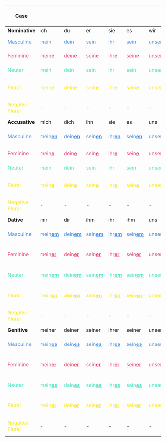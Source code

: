 <style>
blue { color: #4A90E2 }
red { color: #E94E77 }
green { color: #50E3C2 }
yellow { color: #F8E71C }
</style>

| **Case**                         |                                        |                                    |                                     |                                     |                                     |                                    |                                    |                                    |                                    | **Adjective:<br>Bestimmte Artikel**                             | **Adjective:<br>Unbestimmte Artikel**                              | **Adjective:<br>Ohne Artikel**                                     |**Welch**                                        | **Demonstrativartikel**                        |
|----------------------------------|----------------------------------------|------------------------------------|-------------------------------------|-------------------------------------|-------------------------------------|------------------------------------|------------------------------------|------------------------------------|------------------------------------|-----------------------------------------------------------------|--------------------------------------------------------------------|--------------------------------------------------------------------|-------------------------------------------------|------------------------------------------------|
| **Nominative**                   | ich                                    | du                                 | er                                  | sie                                 | es                                  | wir                                | ihr                                | sie                                | Sie                                | -                                                               | -                                                                  | -                                                                  | -                                               | -                                              |
| <blue>Masculine</blue>           | <blue>mein</blue>                      | <blue>dein</blue>                  | <blue>sein</blue>                   | <blue>ihr</blue>                    | <blue>sein</blue>                   | <blue>unser</blue>                 | <blue>euer</blue>                  | <blue>ihr</blue>                   | <blue>Ihr</blue>                   | <blue>der gross<u><b>e</u></b> Mann</blue>                      | <blue>ein gross<u><b>er</u></b> Mann</blue>                        | <blue>gross<u><b>er</u></b> Mann</blue>                            | <blue>welch<u><b>er</b></u> Mann</blue>         | <blue>dies<u><b>er</b></u> Mann</blue>         |
| <red>Feminine</red>              | <red>mein<u><b>e</u></b></red>         | <red>dein<u><b>e</u></b></red>     | <red>sein<u><b>e</u></b></red>      | <red>ihr<u><b>e</u></b></red>       | <red>sein<u><b>e</u></b></red>      | <red>unser<u><b>e</u></b></red>    | <red>euer<u><b>e</u></b></red>     | <red>ihr<u><b>e</u></b></red>      | <red>Ihr<u><b>e</u></b></red>      | <red>die gross<u><b>e</u></b> Frau</red>                        | <red>ein<u><b>e</u></b> gross<u><b>e</u></b> Frau</red>            | <red>gross<u><b>e</u></b> Frau</red>                               | <red>welch<u><b>e</b></u> Frau</red>            | <red>dies<u><b>e</b></u> Frau</red>            |
| <green>Neuter</green>            | <green>mein</green>                    | <green>dein</green>                | <green>sein</green>                 | <green>ihr</green>                  | <green>sein</green>                 | <green>unser</green>               | <green>euer</green>                | <green>ihr</green>                 | <green>Ihr</green>                 | <green>das gross<u><b>e</u></b> Auto</green>                    | <green>ein gross<u><b>es</u></b> Auto</green>                      | <green>gross<u><b>es</u></b> Auto</green>                          | <green>welch<u><b>es</b></u> Auto</green>       | <green>dies<u><b>es</b></u> Auto</green>       |
| <yellow>Plural</yellow>          | <yellow>mein<u><b>e</u></b></yellow>   | <yellow>dein<u><b>e</u></yellow>   | <yellow>sein<u><b>e</u></yellow>    | <yellow>ihr<u><b>e</u></yellow>     | <yellow>sein<u><b>e</u></yellow>    | <yellow>unser<u><b>e</u></yellow>  | <yellow>euer<u><b>e</u></yellow>   | <yellow>ihr<u><b>e</u></yellow>    | <yellow>Ihr<u><b>e</u></yellow>    | <yellow>die gross<u><b>en</b></u> Leute</yellow>                | <yellow>gross<u><b>e</b></u> Leute</yellow>                        | <yellow>gross<u><b>e</b></u> Leute</yellow>                        | <yellow>welch<u><b>e</b></u> Leute</yellow>     | <yellow>dies<u><b>e</b></u> Leute</yellow>     |
| <yellow>Negative Plural</yellow> | -                                      | -                                  | -                                   | -                                   | -                                   | -                                  | -                                  | -                                  | -                                  | -                                                               | <yellow>keine gross<u><b>en</u> Leute</yellow>                     | <yellow>keine gross<u><b>en</b></u> Leute</yellow>                 | -                                               | -                                              |
| **Accusative**                   | mich                                   | dich                               | ihn                                 | sie                                 | es                                  | uns                                | euch                               | sie                                | Sie                                | -                                                               | -                                                                  | -                                                                  | -                                               | -                                              |
| <blue>Masculine</blue>           | <blue>mein<u><b>en</u></blue>          | <blue>dein<u><b>en</u></blue>      | <blue>sein<u><b>en</u></blue>       | <blue>ihr<u><b>en</u></blue>        | <blue>sein<u><b>en</u></blue>       | <blue>unser<u><b>en</u></blue>     | <blue>euer<u><b>en</u></blue>      | <blue>ihr<u><b>en</u></blue>       | <blue>Ihr<u><b>en</u></blue>       | <blue>de<u><b>n</u></b> gross<u><b>en</b></u> Mann</blue>       | <blue>ein<u><b>en</u></b> gross<u><b>en</b></u> Mann</blue>        | <blue>gross<u><b>en</b></u> Mann</blue>                            | <blue>welch<u><b>en</b></u> Mann</blue>         | <blue>dies<u><b>en</b></u> Mann</blue>         |
| <red>Feminine</red>              | <red>mein<u><b>e</u></red>             | <red>dein<u><b>e</u></red>         | <red>sein<u><b>e</u></red>          | <red>ihr<u><b>e</u></red>           | <red>sein<u><b>e</u></red>          | <red>unser<u><b>e</u></red>        | <red>euer<u><b>e</u></red>         | <red>ihr<u><b>e</u></red>          | <red>Ihr<u><b>e</u></red>          | <red>die gross<u><b>e</b></u> Frau</red>                        | <red>ein<u><b>e</u></b> gross<u><b>e</b></u> Frau</red>            | <red>gross<u><b>e</b></u> Frau</red>                               | <red>welch<u><b>e</b></u> Frau</red>            | <red>dies<u><b>e</b></u> Frau</red>            |
| <green>Neuter</green>            | <green>mein</green>                    | <green>dein</green>                | <green>sein</green>                 | <green>ihr</green>                  | <green>sein</green>                 | <green>unser</green>               | <green>euer</green>                | <green>ihr</green>                 | <green>Ihr</green>                 | <green>das gross<u><b>e</b></u> Auto</green>                    | <green>ein gross<u><b>es</b></u> Auto</green>                      | <green>gross<u><b>es</b></u> Auto</green>                          | <green>welch<u><b>es</b></u> Auto</green>       | <green>dies<u><b>es</b></u> Auto</green>       |
| <yellow>Plural</yellow>          | <yellow>mein<u><b>e</u></yellow>       | <yellow>dein<u><b>e</u></yellow>   | <yellow>sein<u><b>e</u></yellow>    | <yellow>ihr<u><b>e</u></yellow>     | <yellow>sein<u><b>e</u></yellow>    | <yellow>unser<u><b>e</u></yellow>  | <yellow>euer<u><b>e</u></yellow>   | <yellow>ihr<u><b>e</u></yellow>    | <yellow>Ihr<u><b>e</u></yellow>    | <yellow>die gross<u><b>en</b></u> Leute</yellow>                | <yellow>gross<u><b>e</b></u> Leute</yellow>                        | <yellow>gross<u><b>e</b></u> Leute</yellow>                        | <yellow>welch<u><b>e</b></u> Leute</yellow>     | <yellow>dies<u><b>e</b></u> Leute</yellow>     |
| <yellow>Negative Plural</yellow> | -                                      | -                                  | -                                   | -                                   | -                                   | -                                  | -                                  | -                                  | -                                  | -                                                               | <yellow>keine gross<u><b>en</b></u> Leute</yellow>                 | <yellow>keine gross<u><b>en</b></u> Leute</yellow>                 | -                                               | -                                              |
| **Dative**                       | mir                                    | dir                                | ihm                                 | ihr                                 | ihm                                 | uns                                | euch                               | ihnen                              | Ihnen                              | -                                                               | -                                                                  | -                                                                  | -                                               | -                                              |
| <blue>Masculine</blue>           | <blue>mein<u><b>em</u></blue>          | <blue>dein<u><b>em</u></blue>      | <blue>sein<u><b>em</u></blue>       | <blue>ihr<u><b>em</u></blue>        | <blue>sein<u><b>em</u></blue>       | <blue>unser<u><b>em</u></blue>     | <blue>euer<u><b>em</u></blue>      | <blue>ihr<u><b>em</u></blue>       | <blue>Ihr<u><b>em</u></blue>       | <blue>de<u><b>m</u></b> gross<u><b>en</b></u> Mann</blue>       | <blue>ein<u><b>em</u></b> gross<u><b>en</b></u> Mann</blue>        | <blue>gross<u><b>em</b></u> Mann</blue>                            | <blue>welch<u><b>em</b></u> Mann</blue>         | <blue>dies<u><b>em</b></u> Mann</blue>         |
| <red>Feminine</red>              | <red>mein<u><b>er</u></red>            | <red>dein<u><b>er</u></red>        | <red>sein<u><b>er</u></red>         | <red>ihr<u><b>er</u></red>          | <red>sein<u><b>er</u></red>         | <red>unser<u><b>er</u></red>       | <red>euer<u><b>er</u></red>        | <red>ihr<u><b>er</u></red>         | <red>Ihr<u><b>er</u></red>         | <red>d<u><b>er</u></b> gross<u><b>en</b></u> Frau</red>         | <red>ein<u><b>er</u></b> gross<u><b>en</b></u> Frau</red>          | <red>gross<u><b>er</b></u> Frau</red>                              | <red>welch<u><b>er</b></u> Frau</red>           | <red>dies<u><b>er</b></u> Frau</red>           |
| <green>Neuter</green>            | <green>mein<u><b>em</u></green>        | <green>dein<u><b>em</u></green>    | <green>sein<u><b>em</u></green>     | <green>ihr<u><b>em</u></green>      | <green>sein<u><b>em</u></green>     | <green>unser<u><b>em</u></green>   | <green>euer<u><b>em</u></green>    | <green>ihr<u><b>em</u></green>     | <green>Ihr<u><b>em</u></green>     | <green>de<u><b>m</u></b> gross<u><b>en</b></u> Auto</green>     | <green>ein<u><b>em</u></b> gross<u><b>en</b></u> Auto</green>      | <green>gross<u><b>em</b></u> Auto</green>                          | <green>welch<u><b>em</b></u> Auto</green>       | <green>dies<u><b>em</b></u> Auto</green>       |
| <yellow>Plural</yellow>          | <yellow>mein<u><b>en</u></yellow>      | <yellow>dein<u><b>en</u></yellow>  | <yellow>sein<u><b>en</u></yellow>   | <yellow>ihr<u><b>en</u></yellow>    | <yellow>sein<u><b>en</u></yellow>   | <yellow>unser<u><b>en</yellow>     | <yellow>euer<u><b>en</yellow>      | <yellow>ihr<u><b>en</yellow>       | <yellow>Ihr<u><b>en</yellow>       | <yellow>de<u><b>n</u></b> gross<u><b>en</b></u> Leuten</yellow> | <yellow>gross<u><b>e</b></u> Leuten</yellow>                       | <yellow>gross<u><b>en</b></u> Leuten</yellow>                      | <yellow>welch<u><b>en</b></u> Leuten</yellow>   | <yellow>dies<u><b>en</b></u> Leuten</yellow>   |
| <yellow>Negative Plural</yellow> | -                                      | -                                  | -                                   | -                                   | -                                   | -                                  | -                                  | -                                  | -                                  | -                                                               | <yellow>kein<u><b>en</b></u> gross<u><b>en</b></u> Leuten</yellow> | <yellow>kein<u><b>en</b></u> gross<u><b>en</b></u> Leuten</yellow> | -                                               | -                                              |
| **Genitive**                     | meiner                                 | deiner                             | seiner                              | ihrer                               | seiner                              | unserer                            | eurer                              | ihrer                              | Ihrer                              | -                                                               | -                                                                  | -                                                                  | -                                               | -                                              |
| <blue>Masculine</blue>           | <blue>mein<u><b>es</u></blue>          | <blue>dein<u><b>es</u></blue>      | <blue>sein<u><b>es</u></blue>       | <blue>ihr<u><b>es</u></blue>        | <blue>sein<u><b>es</u></blue>       | <blue>unser<u><b>es</u></blue>     | <blue>euer<u><b>es</u></blue>      | <blue>ihr<u><b>es</u></blue>       | <blue>Ihr<u><b>es</u></blue>       | <blue>de<u><b>s</u></b> gross<u><b>en</b></u> Mann<u><b>es</u></b></blue>     | <blue>eine<u><b>s</u></b> gross<u><b>en</b></u> Mannes</blue>      | <blue>gross<u><b>en</b></u> Mannes</blue>                          | <blue>welch<u><b>es</b></u> Mannes</blue>       | <blue>dies<u><b>en</b></u> Mannes</blue>       |
| <red>Feminine</red>              | <red>mein<u><b>er</u></red>            | <red>dein<u><b>er</u></red>        | <red>sein<u><b>er</u></red>         | <red>ihr<u><b>er</u></red>          | <red>sein<u><b>er</u></red>         | <red>unser<u><b>er</u></red>       | <red>euer<u><b>er</u></red>        | <red>ihr<u><b>er</u></red>         | <red>Ihr<u><b>er</u></red>         | <red>d<u><b>er</u></b> gross<u><b>en</b></u> Frau</red>         | <red>ein<u><b>er</u></b> gross<u><b>en</b></u> Frau</red>          | <red>gross<u><b>er</b></u> Frau</red>                              | <red>welch<u><b>er</b></u> Frau</red>           | <red>dies<u><b>er</b></u> Frau</red>           |
| <green>Neuter</green>            | <green>mein<u><b>es</u></green>        | <green>dein<u><b>es</u></green>    | <green>sein<u><b>es</u></green>     | <green>ihr<u><b>es</u></green>      | <green>sein<u><b>es</u></green>     | <green>unser<u><b>es</u></green>   | <green>euer<u><b>es</u></green>    | <green>ihr<u><b>es</u></green>     | <green>Ihr<u><b>es</u></green>     | <green>de<u><b>s</u></b> gross<u><b>en</b></u> Auto<u><b>s</u></b></green>    | <green>ein<u><b>es</u></b> gross<u><b>en</b></u> Autos</green>     | <green>gross<u><b>en</b></u> Autos</green>                         | <green>welch<u><b>es</b></u> Autos</green>      | <green>dies<u><b>en</b></u> Autos</green>      |
| <yellow>Plural</yellow>          | <yellow>mein<u><b>er</u></yellow>      | <yellow>dein<u><b>er</u></yellow>  | <yellow>sein<u><b>er</u></yellow>   | <yellow>ihr<u><b>er</u></yellow>    | <yellow>sein<u><b>er</u></yellow>   | <yellow>unser<u><b>er</u></yellow> | <yellow>euer<u><b>er</u></yellow>  | <yellow>ihr<u><b>er</u></yellow>   | <yellow>Ihr<u><b>er</u></yellow>   | <yellow>d<u><b>er</u></b> gross<u><b>en</b></u> Leute</yellow>  | <yellow>gross<u><b>en</b></u> Leute</yellow>                       | <yellow>gross<u><b>er</b></u> Leute</yellow>                       | <yellow>welch<u><b>er</b></u> Leute</yellow>    | <yellow>dies<u><b>en</b></u> Leute</yellow>    |
| <yellow>Negative Plural</yellow> | -                                      | -                                  | -                                   | -                                   | -                                   | -                                  | -                                  | -                                  | -                                  | -                                                               | <yellow>kein<u><b>er</u></b> gross<u><b>en</b></u> Leute</yellow>  | <yellow>kein<u><b>er</u></b> gross<u><b>en</b></u> Leute</yellow>  | -                                               | -                                              |
